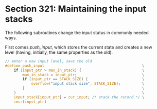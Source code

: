 # Section 321: Maintaining the input stacks

The following subroutines change the input status in commonly needed ways.

First comes *push_input*, which stores the current state and creates a new level (having, initially, the same properties as the old).

```c include/datastructures.h
// enter a new input level, save the old
#define push_input                                             \
    if (input_ptr > max_in_stack) {                            \
        max_in_stack = input_ptr;                              \
        if (input_ptr == STACK_SIZE) {                         \
            overflow("input stack size", STACK_SIZE);          \
        }                                                      \
    }                                                          \
    input_stack[input_ptr] = cur_input; /* stack the record */ \
    incr(input_ptr)
```
